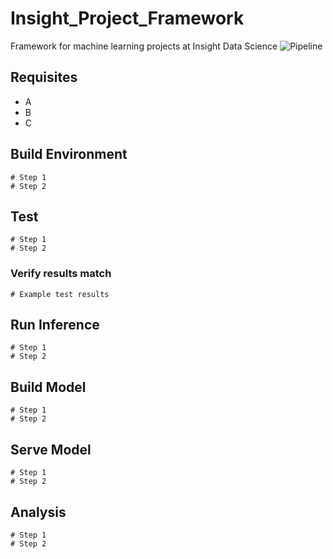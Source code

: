 # Insight_Project_Framework
Framework for machine learning projects at Insight Data Science
![Pipeline](https://github.com/mrubash1/Insight_Project_Framework/blob/master/content/data-pipeline.jpg)

## Requisites
- A
- B
- C

## Build Environment
```
# Step 1
# Step 2
```

## Test
```
# Step 1
# Step 2
```
### Verify results match
```
# Example test results
```

## Run Inference
```
# Step 1
# Step 2
```

## Build Model
```
# Step 1
# Step 2
```

## Serve Model
```
# Step 1
# Step 2
```

## Analysis
```
# Step 1
# Step 2
```
